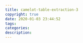 ```yaml
---
title: camelot-table-extraction-3
copyright: true
date: 2020-01-03 23:44:52
tags:
categories:
description:
---
```

